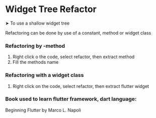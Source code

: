 # Widget Tree Refactor

➤ To use a shallow widget tree

Refactoring can be done by use of a constant, method or widget class

### Refactoring by -method
1. Right click o the code, select refactor, then extract method
2. Fill the methods name

### Refactoring with a widget class
1. Right click on the code, select refactor, then extract flutter widget


### Book used to learn flutter framework, dart language: 
Beginning Flutter by Marco L. Napoli

